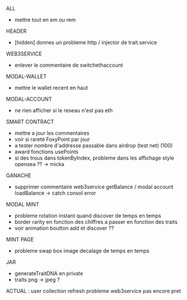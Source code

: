 ALL
- mettre tout en em ou rem

HEADER
- [hidden] donnes un probleme http / injector de trait.service

WEB3SERVICE
- enlever le commentaire de switchethaccount

MODAL-WALLET
- mettre le wallet recent en haut

MODAL-ACCOUNT
- ne rien afficher si le reseau n'est pas eth

SMART CONTRACT
- mettre a jour les commentaires
- voir si rareté FoxyPoint par jour
- a tester nombre d'addresse passable dans airdrop (test net) (100)
- award fonctions usePoints
- si des trous dans tokenByIndex, probleme dans les affichage style opensea ?? -> micka




GANACHE
- supprimer commentaire web3service getBalance / modal account loadBalance -> catch consol error

MODAL MINT
- probleme rotation instant quand discover de temps en temps
- border rarity en fonction des chiffres a passer en fonction des traits
- voir animation boutton add et discover ??


MINT PAGE
- probleme swap box image decalage de temps en temps


JAR 
- generateTraitDNA en private
- traits png -> jpeg ?



ACTUAL :
user collection refresh probleme web3service pas encore pret